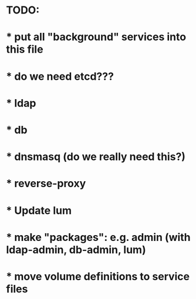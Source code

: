 # TODO:
#  * put all "background" services into this file
#  * do we need etcd???
#  * ldap
#  * db
#  * dnsmasq (do we really need this?)
#  * reverse-proxy

#  * Update lum
#  * make "packages": e.g. admin (with ldap-admin, db-admin, lum)

# * move volume definitions to service files